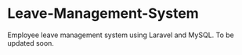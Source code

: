 # Leave-Management-System
Employee leave management system using Laravel and MySQL.
To be updated soon.
